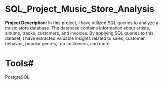 # SQL_Project_Music_Store_Analysis
**Project Description:** 
In this project, I have utilized SQL queries to analyze a music store database. The database contains information about artists, albums, tracks, customers, and invoices. By applying SQL queries to this dataset, I have extracted valuable insights related to sales, customer behavior, popular genres, top customers, and more.

# Tools#
PostgreSQL
